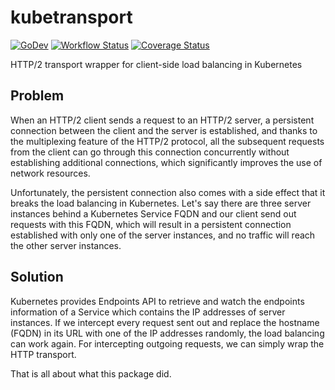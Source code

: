 # kubetransport

[![GoDev](https://pkg.go.dev/badge/golang.org/x/pkgsite.svg)](https://pkg.go.dev/github.com/go-tk/kubetransport)
[![Workflow Status](https://github.com/go-tk/kubetransport/actions/workflows/main.yaml/badge.svg?branch=main)](https://github.com/go-tk/kubetransport/actions)
[![Coverage Status](https://codecov.io/gh/go-tk/kubetransport/branch/main/graph/badge.svg)](https://codecov.io/gh/go-tk/kubetransport)

HTTP/2 transport wrapper for client-side load balancing in Kubernetes

## Problem

When an HTTP/2 client sends a request to an HTTP/2 server, a persistent connection between the client
and the server is established, and thanks to the multiplexing feature of the HTTP/2 protocol, all the
subsequent requests from the client can go through this connection concurrently without establishing
additional connections, which significantly improves the use of network resources.

Unfortunately, the persistent connection also comes with a side effect that it breaks the load
balancing in Kubernetes. Let's say there are three server instances behind a Kubernetes Service
FQDN and our client send out requests with this FQDN, which will result in a persistent connection
established with only one of the server instances, and no traffic will reach the other server instances.

## Solution

Kubernetes provides Endpoints API to retrieve and watch the endpoints information of a Service which
contains the IP addresses of server instances. If we intercept every request sent out and replace the
hostname (FQDN) in its URL with one of the IP addresses randomly, the load balancing can work again.
For intercepting outgoing requests, we can simply wrap the HTTP transport.

That is all about what this package did.
